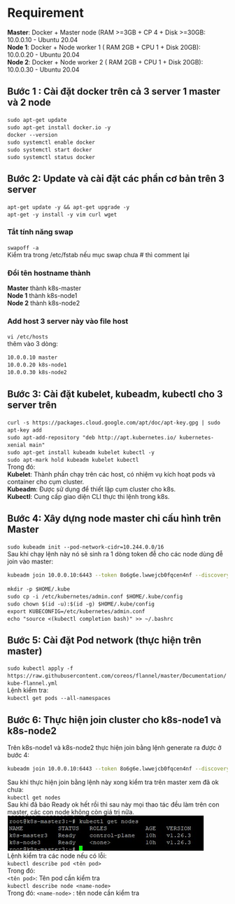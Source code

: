 # Requirement
**Master**: Docker + Master node (RAM >=3GB + CP 4 + Disk >=30GB: 10.0.0.10 - Ubuntu 20.04  
**Node 1**: Docker + Node worker 1 ( RAM 2GB + CPU 1 + Disk 20GB): 10.0.0.20 - Ubuntu 20.04  
**Node 2**: Docker + Node worker 2 ( RAM 2GB + CPU 1 + Disk 20GB): 10.0.0.30 - Ubuntu 20.04  
## Bước 1 : Cài đặt docker trên cả 3 server 1 master và 2 node
`sudo apt-get update`  
`sudo apt-get install docker.io -y`  
`docker --version`  
`sudo systemctl enable docker`  
`sudo systemctl start docker`  
`sudo systemctl status docker`  
## Bước 2: Update và cài đặt các phần cơ bản trên 3 server
`apt-get update -y && apt-get upgrade -y`  
`apt-get -y install -y vim curl wget`  
### Tắt tính năng swap
`swapoff -a`  
Kiểm tra trong /etc/fstab nếu mục swap chưa # thì comment lại  
### Đổi tên hostname thành  
**Master** thành k8s-master  
**Node 1** thành k8s-node1  
**Node 2** thành k8s-node2  
### Add host 3 server này vào file host
`vi /etc/hosts`  
thêm vào 3 dòng:  
```sh
10.0.0.10 master  
10.0.0.20 k8s-node1  
10.0.0.30 k8s-node2  
```
## Bước 3: Cài đặt kubelet, kubeadm, kubectl cho 3 server trên
`curl -s https://packages.cloud.google.com/apt/doc/apt-key.gpg | sudo apt-key add`  
`sudo apt-add-repository "deb http://apt.kubernetes.io/ kubernetes-xenial main"`  
`sudo apt-get install kubeadm kubelet kubectl -y`  
`sudo apt-mark hold kubeadm kubelet kubectl`  
Trong đó:  
**Kubelet**: Thành phần chạy trên các host, có nhiệm vụ kích hoạt pods và container cho cụm cluster.  
**Kubeadm**: Được sử dụng để thiết lập cụm cluster cho k8s.  
**Kubectl**: Cung cấp giao diện CLI thực thi lệnh trong k8s.  
## Bước 4: Xây dựng node master chỉ cấu hình trên Master
`sudo kubeadm init --pod-network-cidr=10.244.0.0/16`  
Sau khi chạy lệnh này nó sẽ sinh ra 1 dòng token đễ cho các node dùng đễ join vào master:  
```sh
kubeadm join 10.0.0.10:6443 --token 8o6g6e.lwwejcb0fqcen4nf --discovery-token-ca-cert-hash sha256:a5f326f001249e8a64b5c8dfe3cc879f6e2b8010646bbc1bb3fb65118d7fd2b7
```   
`mkdir -p $HOME/.kube`  
`sudo cp -i /etc/kubernetes/admin.conf $HOME/.kube/config`  
`sudo chown $(id -u):$(id -g) $HOME/.kube/config`  
`export KUBECONFIG=/etc/kubernetes/admin.conf`  
`echo "source <(kubectl completion bash)" >> ~/.bashrc`  
## Bước 5: Cài đặt Pod network (thực hiện trên master)
`sudo kubectl apply -f https://raw.githubusercontent.com/coreos/flannel/master/Documentation/kube-flannel.yml`  
Lệnh kiểm tra:  
`kubectl get pods --all-namespaces`  
## Bước 6: Thực hiện join cluster cho k8s-node1 và k8s-node2
Trên k8s-node1 và k8s-node2 thực hiện join bằng lệnh generate ra được ở bước 4:  
```sh
kubeadm join 10.0.0.10:6443 --token 8o6g6e.lwwejcb0fqcen4nf --discovery-token-ca-cert-hash sha256:a5f326f001249e8a64b5c8dfe3cc879f6e2b8010646bbc1bb3fb65118d7fd2b7
```    
Sau khi thực hiện join bằng lệnh này xong kiểm tra trên master xem đã ok chưa:  
`kubectl get nodes`  
Sau khi đã báo Ready ok hết rồi thì sau này mọi thao tác đều làm trên con master, các con node không còn giá trị nữa.  
<img src="/images/node-cluster.jpg">   
Lệnh kiểm tra các node nếu có lỗi:  
`kubectl describe pod <tên pod>`  
Trong đó:  
`<tên pod>`: Tên pod cần kiểm tra  
`kubectl describe node <name-node>`  
Trong đó: 
`<name-node>` : tên node cần kiểm tra








